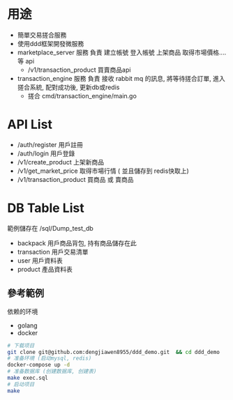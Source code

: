 # 用途
* 簡單交易搓合服務
* 使用ddd框架開發微服務
* marketplace_server 服務 負責 建立帳號 登入帳號 上架商品 取得市場價格.... 等 api
    - /v1/transaction_product 買賣商品api
* transaction_engine 服務 負責 接收 rabbit mq 的訊息, 將等待搓合訂單, 進入搓合系統, 配對成功後, 更新db或redis
    - 搓合 cmd/transaction_engine/main.go

# API List
- /auth/register 用戶註冊
- /auth/login 用戶登錄
- /v1/create_product 上架新商品
- /v1/get_market_price 取得市場行情 ( 並且儲存到 redis快取上)
- /v1/transaction_product 買商品 或 賣商品

# DB Table List
範例儲存在 /sql/Dump_test_db
- backpack 用戶商品背包, 持有商品儲存在此
- transaction 用戶交易清單
- user 用戶資料表
- product 產品資料表

## 參考範例

依赖的环境

* golang
* docker

```bash
# 下载项目
git clone git@github.com:dengjiawen8955/ddd_demo.git  && cd ddd_demo
# 准备环境 (启动mysql, redis)
docker-compose up -d
# 准备数据库 (创建数据库, 创建表)
make exec.sql
# 启动项目
make
```
